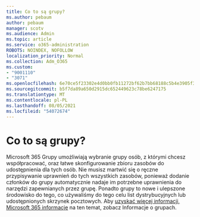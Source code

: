 ```yaml
---
title: Co to są grupy?
ms.author: pebaum
author: pebaum
manager: scotv
ms.audience: Admin
ms.topic: article
ms.service: o365-administration
ROBOTS: NOINDEX, NOFOLLOW
localization_priority: Normal
ms.collection: Adm_O365
ms.custom:
- "9001110"
- "3071"
ms.openlocfilehash: 6e70ce5f23302e4d0bb0fb11272bf62b7bb68188c5b4e3905f3d25434db4737f
ms.sourcegitcommit: b5f7da89a650d2915dc652449623c78be6247175
ms.translationtype: MT
ms.contentlocale: pl-PL
ms.lasthandoff: 08/05/2021
ms.locfileid: "54072674"
---
```

# <a name="what-are-groups"></a>Co to są grupy?

Microsoft 365 Grupy umożliwiają wybranie grupy osób, z którymi chcesz współpracować, oraz łatwe skonfigurowanie zbioru zasobów do udostępnienia dla tych osób. Nie musisz martwić się o ręczne przypisywanie uprawnień do tych wszystkich zasobów, ponieważ dodanie członków do grupy automatycznie nadaje im potrzebne uprawnienia do narzędzi zapewnianych przez grupę. Ponadto grupy to nowe i ulepszone środowisko do tego, co używaliśmy do tego celu list dystrybucyjnych lub udostępnionych skrzynek pocztowych.  Aby [uzyskać więcej informacji, Microsoft 365 informacje](https://support.office.com/article/b565caa1-5c40-40ef-9915-60fdb2d97fa2) na ten temat, zobacz Informacje o grupach. 